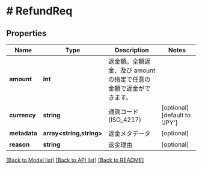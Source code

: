 # # RefundReq

## Properties

Name | Type | Description | Notes
------------ | ------------- | ------------- | -------------
**amount** | **int** | 返金額。全額返金、及び amount の指定で任意の金額で返金ができます。 |
**currency** | **string** | 通貨コード (ISO_4217) | [optional] [default to 'JPY']
**metadata** | **array<string,string>** | 返金メタデータ | [optional]
**reason** | **string** | 返金理由 | [optional]

[[Back to Model list]](../../README.md#models) [[Back to API list]](../../README.md#endpoints) [[Back to README]](../../README.md)
